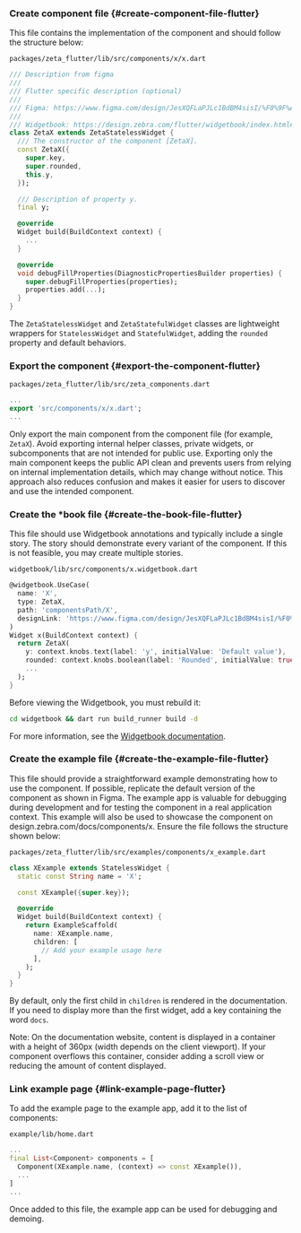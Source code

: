 ### Create component file {#create-component-file-flutter}

This file contains the implementation of the component and should follow the structure below:

`packages/zeta_flutter/lib/src/components/x/x.dart`

```dart
/// Description from figma
///
/// Flutter specific description (optional)
///
/// Figma: https://www.figma.com/design/JesXQFLaPJLc1BdBM4sisI/%F0%9F%A6%93-ZDS---Components?node-id=X
///
/// Widgetbook: https://design.zebra.com/flutter/widgetbook/index.html#/?path=components/x/zetax/x
class ZetaX extends ZetaStatelessWidget {
  /// The constructor of the component [ZetaX].
  const ZetaX({
    super.key,
    super.rounded,
    this.y,
  });

  /// Description of property y.
  final y;

  @override
  Widget build(BuildContext context) {
    ...
  }

  @override
  void debugFillProperties(DiagnosticPropertiesBuilder properties) {
    super.debugFillProperties(properties);
    properties.add(...);
  }
}
```

The `ZetaStatelessWidget` and `ZetaStatefulWidget` classes are lightweight wrappers for `StatelessWidget` and `StatefulWidget`, adding the `rounded` property and default behaviors.

### Export the component {#export-the-component-flutter}

`packages/zeta_flutter/lib/src/zeta_components.dart`

```dart
...
export 'src/components/x/x.dart';
...
```

Only export the main component from the component file (for example, `ZetaX`). Avoid exporting internal helper classes, private widgets, or subcomponents that are not intended for public use. Exporting only the main component keeps the public API clean and prevents users from relying on internal implementation details, which may change without notice. This approach also reduces confusion and makes it easier for users to discover and use the intended component.

### Create the \*book file {#create-the-book-file-flutter}

This file should use Widgetbook annotations and typically include a single story. The story should demonstrate every variant of the component. If this is not feasible, you may create multiple stories.

`widgetbook/lib/src/components/x.widgetbook.dart`

```dart
@widgetbook.UseCase(
  name: 'X',
  type: ZetaX,
  path: 'componentsPath/X',
  designLink: 'https://www.figma.com/design/JesXQFLaPJLc1BdBM4sisI/%F0%9F%A6%93-ZDS---Components?node-id=x',
)
Widget x(BuildContext context) {
  return ZetaX(
    y: context.knobs.text(label: 'y', initialValue: 'Default value'),
    rounded: context.knobs.boolean(label: 'Rounded', initialValue: true),
    ...
  );
}
```

Before viewing the Widgetbook, you must rebuild it:

```sh
cd widgetbook && dart run build_runner build -d
```

For more information, see the [Widgetbook documentation](https://docs.widgetbook.io/).

### Create the example file {#create-the-example-file-flutter}

This file should provide a straightforward example demonstrating how to use the component. If possible, replicate the default version of the component as shown in Figma. The example app is valuable for debugging during development and for testing the component in a real application context. This example will also be used to showcase the component on design.zebra.com/docs/components/x. Ensure the file follows the structure shown below:

`packages/zeta_flutter/lib/src/examples/components/x_example.dart`

```dart
class XExample extends StatelessWidget {
  static const String name = 'X';

  const XExample({super.key});

  @override
  Widget build(BuildContext context) {
    return ExampleScaffold(
      name: XExample.name,
      children: [
        // Add your example usage here
      ],
    );
  }
}
```

By default, only the first child in `children` is rendered in the documentation. If you need to display more than the first widget, add a key containing the word `docs`.

Note: On the documentation website, content is displayed in a container with a height of 360px (width depends on the client viewport). If your component overflows this container, consider adding a scroll view or reducing the amount of content displayed.

### Link example page {#link-example-page-flutter}

To add the example page to the example app, add it to the list of components:

`example/lib/home.dart`

```dart
...
final List<Component> components = [
  Component(XExample.name, (context) => const XExample()),
  ...
]
...

```

Once added to this file, the example app can be used for debugging and demoing.
